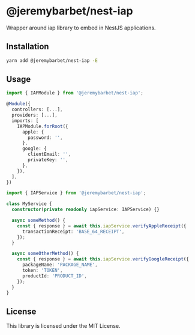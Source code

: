 # @jeremybarbet/nest-iap

Wrapper around iap library to embed in NestJS applications.

## Installation

```bash
yarn add @jeremybarbet/nest-iap -E
```

## Usage

```ts
import { IAPModule } from '@jeremybarbet/nest-iap';

@Module({
  controllers: [...],
  providers: [...],
  imports: [
    IAPModule.forRoot({
      apple: {
        password: '',
      },
      google: {
        clientEmail: '',
        privateKey: '',
      },
    }),
  ],
})
```

```ts
import { IAPService } from '@jeremybarbet/nest-iap';

class MyService {
  constructor(private readonly iapService: IAPService) {}

  async someMethod() {
    const { response } = await this.iapService.verifyAppleReceipt({
      transactionReceipt: 'BASE_64_RECEIPT',
    });
  }

  async someOtherMethod() {
    const { response } = await this.iapService.verifyGoogleReceipt({
      packageName: 'PACKAGE_NAME',
      token: 'TOKEN',
      productId: 'PRODUCT_ID',
    });
  }
}
```

## License

This library is licensed under the MIT License.
